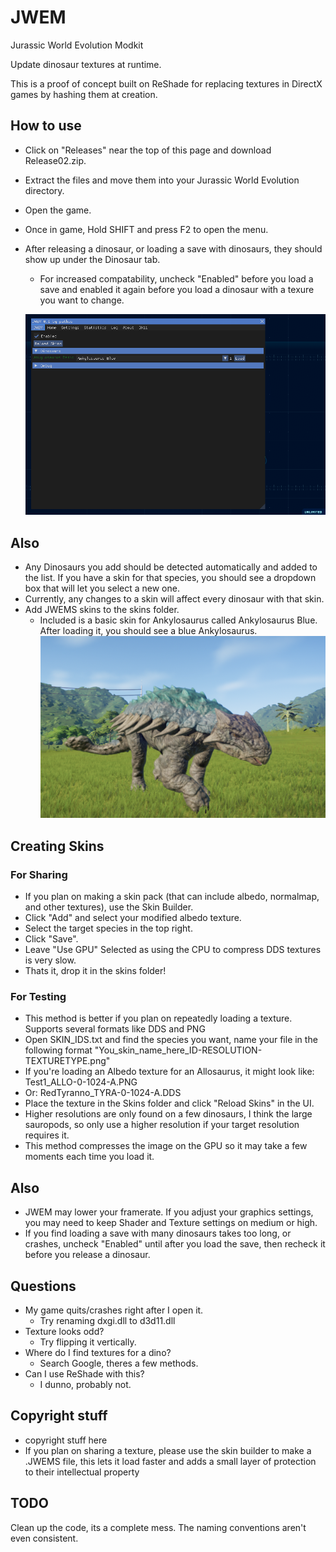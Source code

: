 # JWEM
Jurassic World Evolution Modkit

Update dinosaur textures at runtime.

This is a proof of concept built on ReShade for replacing textures in DirectX games by hashing them at creation.

## How to use
 - Click on "Releases" near the top of this page and download Release02.zip.
 - Extract the files and move them into your Jurassic World Evolution directory. 
 - Open the game.
 - Once in game, Hold SHIFT and press F2 to open the menu.
 - After releasing a dinosaur, or loading a save with dinosaurs, they should show up under the Dinosaur tab. 
 	- For increased compatability, uncheck "Enabled" before you load a save and enabled it again before you load a dinosaur with a texure you want to change.
	
	![JWEM UI](https://github.com/Pathos0925/JWEM/blob/master/ReadmeImages/JWEMmenu.png)
## Also
 - Any Dinosaurs you add should be detected automatically and added to the list. If you have a skin for that species, you should see a dropdown box that will let you select a new one.
- Currently, any changes to a skin will affect every dinosaur with that skin.
- Add JWEMS skins to the skins folder. 
	- Included is a basic skin for Ankylosaurus called Ankylosaurus Blue. After loading it, you should see a blue Ankylosaurus.
	![BLUE ANKY](https://github.com/Pathos0925/JWEM/blob/master/ReadmeImages/BlueAnky.png)
	
## Creating Skins

### For Sharing
 - If you plan on making a skin pack (that can include albedo, normalmap, and other textures), use the Skin Builder.
 - Click "Add" and select your modified albedo texture.
 - Select the target species in the top right.
 - Click "Save".
 - Leave "Use GPU" Selected as using the CPU to compress DDS textures is very slow.
 - Thats it, drop it in the skins folder!
 
### For Testing
 - This method is better if you plan on repeatedly loading a texture. Supports several formats like DDS and PNG
 - Open SKIN_IDS.txt and find the species you want, name your file in the following format "You_skin_name_here_ID-RESOLUTION-TEXTURETYPE.png"
 - If you're loading an Albedo texture for an Allosaurus, it might look like: Test1_ALLO-0-1024-A.PNG
 - Or: RedTyranno_TYRA-0-1024-A.DDS
 - Place the texture in the Skins folder and click "Reload Skins" in the UI.
 - Higher resolutions are only found on a few dinosaurs, I think the large sauropods, so only use a higher resolution if your target resolution requires it.
  - This method compresses the image on the GPU so it may take a few moments each time you load it. 

## Also
 - JWEM may lower your framerate. If you adjust your graphics settings, you may need to keep Shader and Texture settings on medium or high.
 - If you find loading a save with many dinosaurs takes too long, or crashes, uncheck "Enabled" until after you load the save, then recheck it before you release a dinosaur.
 ## Questions
 - My game quits/crashes right after I open it.
 	- Try renaming dxgi.dll to d3d11.dll
 - Texture looks odd?
 	- Try flipping it vertically.
 - Where do I find textures for a dino?
 	- Search Google, theres a few methods.
- Can I use ReShade with this?
	- I dunno, probably not.
## Copyright stuff
 - copyright stuff here
 - If you plan on sharing a texture, please use the skin builder to make a .JWEMS file, this lets it load faster and adds a small layer of protection to their intellectual property
## TODO
Clean up the code, its a complete mess. The naming conventions aren't even consistent. 
